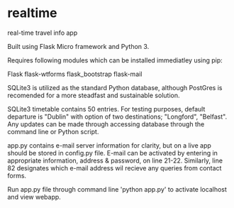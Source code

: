 # realtime
real-time travel info app

Built using Flask Micro framework and Python 3.

Requires following modules which can be installed immediatley using pip:

Flask
flask-wtforms
flask_bootstrap
flask-mail

SQLite3 is utilized as the standard Python database, although PostGres is recomended for a more steadfast and sustainable solution.

SQLite3 timetable contains 50 entries. For testing purposes, default departure is "Dublin" with option of two destinations; "Longford", "Belfast". Any updates can be made through accessing database through the command line or Python script.

app.py contains e-mail server information for clarity, but on a live app should be stored in config.py file.
E-mail can be activated by entering in appropriate information, address & password, on line 21-22. Similarly, line 82 designates which e-mail address wil recieve any queries from contact forms.

Run app.py file through command line 'python app.py' to activate localhost and view webapp.
